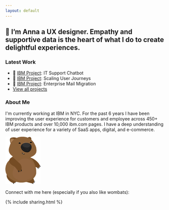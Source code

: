 ```yaml
---
layout: default
---
```


## 👋 I’m Anna a UX designer. Empathy and supportive data is the heart of what I do to create delightful experiences.

### Latest Work

- 🤖 [IBM Project](/projects/ibm-itsupport): IT Support Chatbot
- 📍 [IBM Project](/projects/ibm-userjourneys): Scaling User Journeys
- 📨 [IBM Project](/projects/ibm-mail): Enterprise Mail Migration
- [View all projects](/projects/allprojects)

### About Me

I'm currently working at IBM in NYC. For the past 6 years I have been improving the user experience for customers and employee across 450+ IBM products and over 10,000 ibm.com pages. I have a deep understanding of user experience for a variety of SaaS apps, digital, and e-commerce.


<div id="wombat">
<img src="/images/standalonewombat.png" height="150"/>
</div>

Connect with me here (especially if you also like wombats):

{% include sharing.html %}
